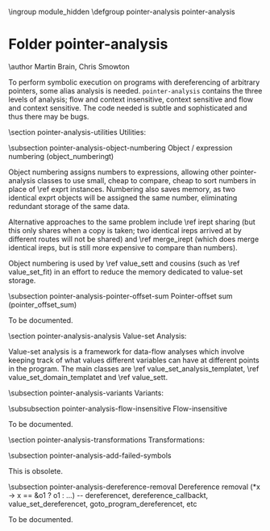 \ingroup module_hidden
\defgroup pointer-analysis pointer-analysis

# Folder pointer-analysis

\author Martin Brain, Chris Smowton

To perform symbolic execution on programs with dereferencing of
arbitrary pointers, some alias analysis is needed.  `pointer-analysis`
contains the three levels of analysis; flow and context insensitive,
context sensitive and flow and context sensitive. The code needed is
subtle and sophisticated and thus there may be bugs.

\section pointer-analysis-utilities Utilities:

\subsection pointer-analysis-object-numbering Object / expression numbering (object_numberingt)

Object numbering assigns numbers to expressions, allowing other pointer-analysis
classes to use small, cheap to compare, cheap to sort numbers in place of
\ref exprt instances. Numbering also saves memory, as two identical exprt
objects will be assigned the same number, eliminating redundant storage of the
same data.

Alternative approaches to the same problem include \ref irept sharing (but this
only shares when a copy is taken; two identical ireps arrived at by different
routes will not be shared) and \ref merge_irept (which does merge identical
ireps, but is still more expensive to compare than numbers).

Object numbering is used by \ref value_sett and cousins (such as
\ref value_set_fit) in an effort to reduce the memory dedicated to value-set
storage.

\subsection pointer-analysis-pointer-offset-sum Pointer-offset sum (pointer_offset_sum)

To be documented.

\section pointer-analysis-analysis Value-set Analysis:

Value-set analysis is a framework for data-flow analyses which involve keeping
track of what values different variables can have at different points in the
program. The main classes are \ref value_set_analysis_templatet,
\ref value_set_domain_templatet and \ref value_sett.

\subsection pointer-analysis-variants Variants:

\subsubsection pointer-analysis-flow-insensitive Flow-insensitive

To be documented.

\section pointer-analysis-transformations Transformations:

\subsection pointer-analysis-add-failed-symbols

This is obsolete.

\subsection pointer-analysis-dereference-removal Dereference removal (*x -> x == &o1 ? o1 : ...) -- dereferencet, dereference_callbackt, value_set_dereferencet, goto_program_dereferencet, etc

To be documented.

